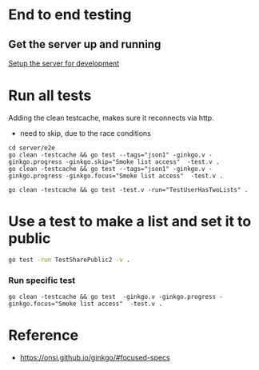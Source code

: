 # End to end testing
## Get the server up and running

[Setup the server for development](./install-server-for-dev.md)


# Run all tests
Adding the clean testcache, makes sure it reconnects via http.

- need to skip, due to the race conditions
```
cd server/e2e
go clean -testcache && go test --tags="json1" -ginkgo.v -ginkgo.progress -ginkgo.skip="Smoke list access"  -test.v .
go clean -testcache && go test --tags="json1" -ginkgo.v -ginkgo.progress -ginkgo.focus="Smoke list access"  -test.v .
```

```
go clean -testcache && go test -test.v -run="TestUserHasTwoLists" .
```

# Use a test to make a list and set it to public
```sh
go test -run TestSharePublic2 -v .
```

### Run specific test
```
go clean -testcache && go test  -ginkgo.v -ginkgo.progress -ginkgo.focus="Smoke list access"  -test.v .
```


# Reference
- https://onsi.github.io/ginkgo/#focused-specs
